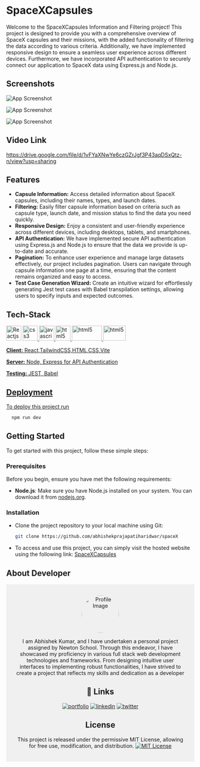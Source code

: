 # SpaceXCapsules
Welcome to the SpaceXCapsules Information and Filtering project! This project is designed to provide you with a comprehensive overview of SpaceX capsules and their missions, with the added functionality of filtering the data according to various criteria. Additionally, we have implemented responsive design to ensure a seamless user experience across different devices. Furthermore, we have incorporated API authentication to securely connect our application to SpaceX data using Express.js and Node.js.


## Screenshots

![App Screenshot](https://i.ibb.co/dcXndmn/Screenshot-52.png)

![App Screenshot](https://i.ibb.co/kHR6Q3S/Screenshot-53.png)

![App Screenshot](https://i.ibb.co/S6XSjB7/Screenshot-54.png)


## Video Link 
https://drive.google.com/file/d/1vFYaXNwYe6czGZrJgf3P43aqDSxQtz-n/view?usp=sharing





## Features
- **Capsule Information:** Access detailed information about SpaceX capsules, including their names, types, and launch dates.
- **Filtering:** Easily filter capsule information based on criteria such as capsule type, launch date, and mission status to find the data you need quickly.
- **Responsive Design:** Enjoy a consistent and user-friendly experience across different devices, including desktops, tablets, and smartphones.
- **API Authentication:** We have implemented secure API authentication using Express.js and Node.js to ensure that the data we provide is up-to-date and accurate.
- **Pagination:** To enhance user experience and manage large datasets effectively, our project includes pagination. Users can navigate through capsule information one page at a time, ensuring that the content remains organized and easy to access.
- **Test Case Generation Wizard:** Create an intuitive wizard for effortlessly generating Jest test cases with Babel transpilation settings, allowing users to specify inputs and expected outcomes.


## Tech-Stack
  <img  src="https://upload.wikimedia.org/wikipedia/commons/thumb/a/a7/React-icon.svg/2300px-React-icon.svg.png" alt="Reactjs" width="40" height="40"/> </a> <a href="https://react.dev/" target="_blank" rel="noreferrer"> 
  <img src="https://camo.githubusercontent.com/b9ff2641365bb0ac8857e711a30524d56aacf427e7dacd51c07cf81e7bd96668/68747470733a2f2f63646e342e69636f6e66696e6465722e636f6d2f646174612f69636f6e732f736f6369616c2d6d656469612d6c6f676f732d362f3531322f3132312d637373332d3531322e706e67" alt="css3" width="40" height="40" data-canonical-src="https://cdn4.iconfinder.com/data/icons/social-media-logos-6/512/121-css3-512.png" style="max-width: 100%">
  <img  src="https://camo.githubusercontent.com/61e3e62b75938f45314e0117698949749487265f3cd992fb3a09eeb4c2d6225c/68747470733a2f2f75706c6f61642e77696b696d656469612e6f72672f77696b6970656469612f636f6d6d6f6e732f7468756d622f362f36612f4a6176615363726970742d6c6f676f2e706e672f38303070782d4a6176615363726970742d6c6f676f2e706e67" alt="javascript" width="40" height="40" data-canonical-src="https://upload.wikimedia.org/wikipedia/commons/thumb/6/6a/JavaScript-logo.png/800px-JavaScript-logo.png" style="max-width: 100%">
  <img  src="https://camo.githubusercontent.com/f330430591709b94c8b675e8cef74c2505294278801c49d38dd3bf8b866f0981/68747470733a2f2f75706c6f61642e77696b696d656469612e6f72672f77696b6970656469612f636f6d6d6f6e732f7468756d622f362f36312f48544d4c355f6c6f676f5f616e645f776f72646d61726b2e7376672f3230343870782d48544d4c355f6c6f676f5f616e645f776f72646d61726b2e7376672e706e67" alt="html5" width="40" height="40" data-canonical-src="https://upload.wikimedia.org/wikipedia/commons/thumb/6/61/HTML5_logo_and_wordmark.svg/2048px-HTML5_logo_and_wordmark.svg.png" style="max-width: 100%">
  <img  src="https://getlogovector.com/wp-content/uploads/2021/01/tailwind-css-logo-vector.png" alt="html5" width="80" height="40" data-canonical-src="https://upload.wikimedia.org/wikipedia/commons/thumb/6/61/HTML5_logo_and_wordmark.svg/2048px-HTML5_logo_and_wordmark.svg.png" style="max-width: 100%">
  <img  src="https://cdn.freebiesupply.com/logos/large/2x/nodejs-1-logo-png-transparent.png" alt="html5" width="60" height="40" data-canonical-src="https://upload.wikimedia.org/wikipedia/commons/thumb/6/61/HTML5_logo_and_wordmark.svg/2048px-HTML5_logo_and_wordmark.svg.png" style="max-width: 100%"/>

**Client:** React,TailwindCSS,HTML,CSS,Vite

**Server:** Node, Express for API Authentication

**Testing:** JEST, Babel 

## Deployment

To deploy this project run

```bash
  npm run dev
```
## Getting Started

To get started with this project, follow these simple steps:
### Prerequisites
Before you begin, ensure you have met the following requirements:
- **Node.js**: Make sure you have Node.js installed on your system. You can download it from [nodejs.org](https://nodejs.org/).
### Installation
- Clone the project repository to your local machine using Git:
   ```bash
  git clone https://github.com/abhishekprajapatiharidwar/spaceX
   ```
- To access and use this project, you can simply visit the hosted website using the following link:
[SpaceXCapsules](https://spacexcap.netlify.app/)


## About Developer
  <div style="text-align: center; padding: 20px; background-color: #f0f0f0;">
    <img src="https://d3dyfaf3iutrxo.cloudfront.net/thumbnail/user/b0cf990eaa7e4211ac34b8ef5d4e5817.jpeg" alt="Profile Image" style="width: 100px; height: 100px; border-radius: 50%; object-fit: cover; margin-top: 10px;">
    <div style="margin-top: 10px; font-size: 14px;">
      <p>I am Abhishek Kumar, and I have undertaken a personal project assigned by Newton School. Through this endeavor, I have showcased my proficiency in various full stack web development technologies and frameworks. From designing intuitive user interfaces to implementing robust functionalities, I have strived to create a project that reflects my skills and dedication as a developer</p>
    </div>


 ## 🔗 Links
[![portfolio](https://img.shields.io/badge/my_portfolio-000?style=for-the-badge&logo=ko-fi&logoColor=white)](https://abhishekprajapati.netlify.app/)
[![linkedin](https://img.shields.io/badge/linkedin-0A66C2?style=for-the-badge&logo=linkedin&logoColor=white)](https://www.linkedin.com/in/abhishek-kumar-741864193/)
[![twitter](https://img.shields.io/badge/twitter-1DA1F2?style=for-the-badge&logo=twitter&logoColor=white)](https://twitter.com/Abhishek_INUk?t=R6sg-XwtP-0YG4zByG-Xow&s=09/)


## License
This project is released under the permissive MIT License, allowing for free use, modification, and distribution.
[![MIT License](https://img.shields.io/badge/License-MIT-green.svg)](https://choosealicense.com/licenses/mit/)
